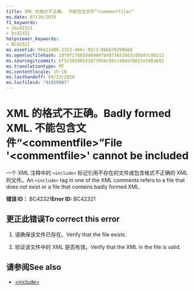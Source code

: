 ```yaml
---
title: XML 的格式不正确。 不能包含文件“<commentfile>”
ms.date: 07/20/2015
f1_keywords:
- vbc42321
- bc42321
helpviewer_keywords:
- BC42321
ms.assetid: 96611980-2323-466c-82c3-8bb678290b68
ms.openlocfilehash: 1df0f1f883dd8484fdd871653983cd6b07c0b212
ms.sourcegitcommit: bf5c5850654187705bc94cc40ebfb62fe346ab02
ms.translationtype: MT
ms.contentlocale: zh-CN
ms.lasthandoff: 09/23/2020
ms.locfileid: "91059907"
---
```

# <a name="badly-formed-xml-file-commentfile-cannot-be-included"></a><span data-ttu-id="7fb23-103">XML 的格式不正确。</span><span class="sxs-lookup"><span data-stu-id="7fb23-103">Badly formed XML.</span></span> <span data-ttu-id="7fb23-104">不能包含文件“\<commentfile>”</span><span class="sxs-lookup"><span data-stu-id="7fb23-104">File '\<commentfile>' cannot be included</span></span>

<span data-ttu-id="7fb23-105">一个 XML 注释中的 `<include>` 标记引用不存在的文件或包含格式不正确的 XML 的文件。</span><span class="sxs-lookup"><span data-stu-id="7fb23-105">An `<include>` tag in one of the XML comments refers to a file that does not exist or a file that contains badly formed XML.</span></span>  
  
 <span data-ttu-id="7fb23-106">**错误 ID：** BC42321</span><span class="sxs-lookup"><span data-stu-id="7fb23-106">**Error ID:** BC42321</span></span>  
  
## <a name="to-correct-this-error"></a><span data-ttu-id="7fb23-107">更正此错误</span><span class="sxs-lookup"><span data-stu-id="7fb23-107">To correct this error</span></span>  
  
1. <span data-ttu-id="7fb23-108">请确保该文件已存在。</span><span class="sxs-lookup"><span data-stu-id="7fb23-108">Verify that the file exists.</span></span>  
  
2. <span data-ttu-id="7fb23-109">验证该文件中的 XML 是否有效。</span><span class="sxs-lookup"><span data-stu-id="7fb23-109">Verify that the XML in the file is valid.</span></span>  
  
## <a name="see-also"></a><span data-ttu-id="7fb23-110">请参阅</span><span class="sxs-lookup"><span data-stu-id="7fb23-110">See also</span></span>

- [\<include>](../language-reference/xmldoc/include.md)
